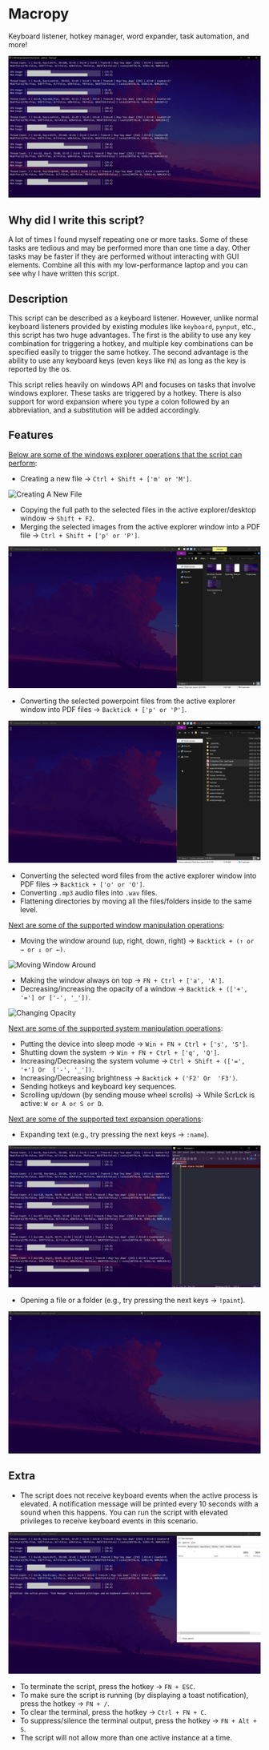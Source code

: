 # Macropy
Keyboard listener, hotkey manager, word expander, task automation, and more!

![Terminal Output](https://github.com/Ryen-042/Macropy/blob/main/Images/Output.png)

## Why did I write this script?
A lot of times I found myself repeating one or more tasks. Some of these tasks are tedious and may be performed more than one time a day. Other tasks may be faster if they are performed without interacting with GUI elements. Combine all this with my low-performance laptop and you can see why I have written this script.

## Description
This script can be described as a keyboard listener. However, unlike normal keyboard listeners provided by existing modules like `keyboard`, `pynput`, etc., this script has two huge advantages. The first is the ability to use any key combination for triggering a hotkey, and multiple key combinations can be specified easily to trigger the same hotkey. The second advantage is the ability to use any keyboard keys (even keys like `FN`) as long as the key is reported by the os.

This script relies heavily on windows API and focuses on tasks that involve windows explorer. These tasks are triggered by a hotkey. There is also support for word expansion where you type a colon followed by an abbreviation, and a substitution will be added accordingly.

## Features
<ins>Below are some of the windows explorer operations that the script can perform</ins>:
- Creating a new file -> `Ctrl + Shift + ['m' or 'M']`.

![Creating A New File](https://github.com/Ryen-042/Macropy/blob/main/Images/New_File.gif)

- Copying the full path to the selected files in the active explorer/desktop window -> `Shift + F2`.
- Merging the selected images from the active explorer window into a PDF file -> `Ctrl + Shift + ['p' or 'P']`.

![Merging Images Into PDF](https://github.com/Ryen-042/Macropy/blob/main/Images/Merging_Images_To_PDF.gif)

- Converting the selected powerpoint files from the active explorer window into PDF files -> `Backtick + ['p' or 'P']`.

![Converting Powerpoint Files To PDF](https://github.com/Ryen-042/Macropy/blob/main/Images/Converting_Powerpoint_To_PDF.gif)

- Converting the selected word files from the active explorer window into PDF files -> `Backtick + ['o' or 'O']`.
- Converting `.mp3` audio files into `.wav` files.
- Flattening directories by moving all the files/folders inside to the same level.

<ins>Next are some of the supported window manipulation operations</ins>:
- Moving the window around (up, right, down, right) -> `Backtick + (↑ or → or ↓ or ←)`.

![Moving Window Around](https://github.com/Ryen-042/Macropy/blob/main/Images/Moving_Window.gif)

- Making the window always on top -> `FN + Ctrl + ['a', 'A']`.
- Decreasing/increasing the opacity of a window -> `Backtick + (['+', '='] or ['-', '_'])`.

![Changing Opacity](https://github.com/Ryen-042/Macropy/blob/main/Images/Changing_Opacity.gif)

<ins>Next are some of the supported system manipulation operations</ins>:
- Putting the device into sleep mode -> `Win + FN + Ctrl + ['s', 'S']`.
- Shutting down the system -> `Win + FN + Ctrl + ['q', 'Q']`.
- Increasing/Decreasing the system volume -> `Ctrl + Shift + (['=', '+'] Or  ['-', '_'])`.
- Increasing/Decreasing brightness -> `Backtick + ('F2' Or  'F3')`.
- Sending hotkeys and keyboard key sequences.
- Scrolling up/down (by sending mouse wheel scrolls) -> While ScrLck is active: `W or A or S or D`.

<ins>Next are some of the supported text expansion operations</ins>:
- Expanding text (e.g., try pressing the next keys -> `:name`).

![Text Expansion](https://github.com/Ryen-042/Macropy/blob/main/Images/Text_Expansion.png)

- Opening a file or a folder (e.g., try pressing the next keys -> `!paint`).

![Opening Paint](https://github.com/Ryen-042/Macropy/blob/main/Images/Opening_Paint.gif)

## Extra
- The script does not receive keyboard events when the active process is elevated. A notification message will be printed every 10 seconds with a sound when this happens. You can run the script with elevated privileges to receive keyboard events in this scenario.

![Elevated Process Checker](https://github.com/Ryen-042/Macropy/blob/main/Images/Elevated_Checker.png)

- To terminate the script, press the hotkey -> `FN + ESC`.
- To make sure the script is running (by displaying a toast notification), press the hotkey -> `FN + /`.
- To clear the terminal, press the hotkey -> `Ctrl + FN + C`.
- To suppress/silence the terminal output, press the hotkey -> `FN + Alt + S`.
- The script will not allow more than one active instance at a time.
